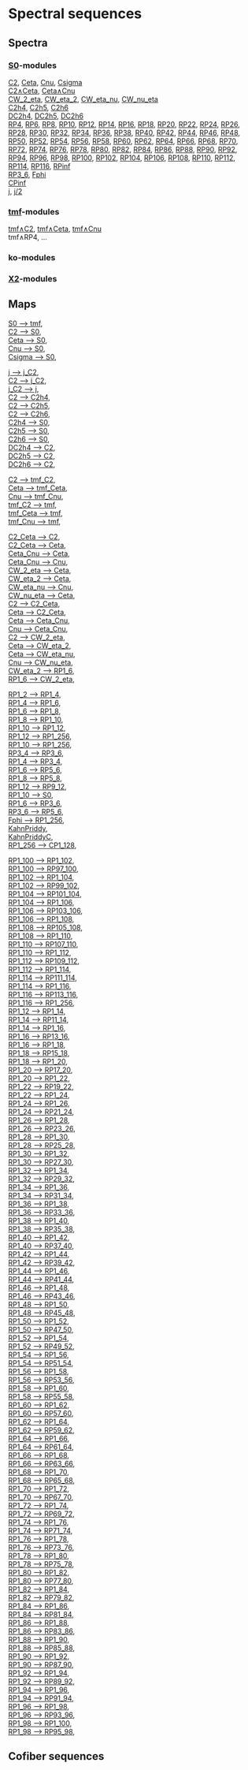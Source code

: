 # Spectral sequences
## Spectra
### [S0](plot.html?data=S0)-modules
[C2](plot.html?data=C2), [Ceta](plot.html?data=Ceta), [Cnu](plot.html?data=Cnu), [Csigma](plot.html?data=Csigma)<br>
[C2∧Ceta](plot.html?data=C2_Ceta), [Ceta∧Cnu](plot.html?data=Ceta_Cnu)<br>
[CW_2_eta](plot.html?data=CW_2_eta), [CW_eta_2](plot.html?data=CW_eta_2), [CW_eta_nu](plot.html?data=CW_eta_nu), [CW_nu_eta](plot.html?data=CW_nu_eta)<br>
[C2h4](plot.html?data=C2h4), [C2h5](plot.html?data=C2h5), [C2h6](plot.html?data=C2h6)<br>
[DC2h4](plot.html?data=DC2h4), [DC2h5](plot.html?data=DC2h5), [DC2h6](plot.html?data=DC2h6)<br>
[RP4](plot.html?data=RP1_4), [RP6](plot.html?data=RP1_6), [RP8](plot.html?data=RP1_8), [RP10](plot.html?data=RP1_10), [RP12](plot.html?data=RP1_12), 
[RP14](plot.html?data=RP1_14),
[RP16](plot.html?data=RP1_16),
[RP18](plot.html?data=RP1_18),
[RP20](plot.html?data=RP1_20),
[RP22](plot.html?data=RP1_22),
[RP24](plot.html?data=RP1_24),
[RP26](plot.html?data=RP1_26),
[RP28](plot.html?data=RP1_28),
[RP30](plot.html?data=RP1_30),
[RP32](plot.html?data=RP1_32),
[RP34](plot.html?data=RP1_34),
[RP36](plot.html?data=RP1_36),
[RP38](plot.html?data=RP1_38),
[RP40](plot.html?data=RP1_40),
[RP42](plot.html?data=RP1_42),
[RP44](plot.html?data=RP1_44),
[RP46](plot.html?data=RP1_46),
[RP48](plot.html?data=RP1_48),
[RP50](plot.html?data=RP1_50),
[RP52](plot.html?data=RP1_52),
[RP54](plot.html?data=RP1_54),
[RP56](plot.html?data=RP1_56),
[RP58](plot.html?data=RP1_58),
[RP60](plot.html?data=RP1_60),
[RP62](plot.html?data=RP1_62),
[RP64](plot.html?data=RP1_64),
[RP66](plot.html?data=RP1_66),
[RP68](plot.html?data=RP1_68),
[RP70](plot.html?data=RP1_70),
[RP72](plot.html?data=RP1_72),
[RP74](plot.html?data=RP1_74),
[RP76](plot.html?data=RP1_76),
[RP78](plot.html?data=RP1_78),
[RP80](plot.html?data=RP1_80),
[RP82](plot.html?data=RP1_82),
[RP84](plot.html?data=RP1_84),
[RP86](plot.html?data=RP1_86),
[RP88](plot.html?data=RP1_88),
[RP90](plot.html?data=RP1_90),
[RP92](plot.html?data=RP1_92),
[RP94](plot.html?data=RP1_94),
[RP96](plot.html?data=RP1_96),
[RP98](plot.html?data=RP1_98),
[RP100](plot.html?data=RP1_100),
[RP102](plot.html?data=RP1_102),
[RP104](plot.html?data=RP1_104),
[RP106](plot.html?data=RP1_106),
[RP108](plot.html?data=RP1_108),
[RP110](plot.html?data=RP1_110),
[RP112](plot.html?data=RP1_112),
[RP114](plot.html?data=RP1_114),
[RP116](plot.html?data=RP1_116),
[RPinf](plot.html?data=RP1_256)<br>
[RP3_6](plot.html?data=RP3_6), [Fphi](plot.html?data=Fphi)<br>
[CPinf](plot.html?data=CP1_128)<br>
[j](plot.html?data=j), [j/2](plot.html?data=j_C2)<br>

### [tmf](plot.html?data=tmf)-modules
[tmf∧C2](plot.html?data=tmf_C2), [tmf∧Ceta](plot.html?data=tmf_Ceta), [tmf∧Cnu](plot.html?data=tmf_Cnu)<br>
tmf∧RP4, ...

### ko-modules

### [X2](plot.html?data=X2)-modules

## Maps
[S0 --> tmf](plot.html?data=MapS0__tmf),<br>
[C2 --> S0](plot.html?data=MapC2__S0),<br>
[Ceta --> S0](plot.html?data=MapCeta__S0),<br>
[Cnu --> S0](plot.html?data=MapCnu__S0),<br>
[Csigma --> S0](plot.html?data=MapCsigma__S0),<br>

[j --> j_C2](plot.html?data=Mapj__j_C2),<br>
[C2 --> j_C2](plot.html?data=MapC2__j_C2),<br>
[j_C2 --> j](plot.html?data=Mapj_C2__j),<br>
[C2 --> C2h4](plot.html?data=MapC2__C2h4),<br>
[C2 --> C2h5](plot.html?data=MapC2__C2h5),<br>
[C2 --> C2h6](plot.html?data=MapC2__C2h6),<br>
[C2h4 --> S0](plot.html?data=MapC2h4__S0),<br>
[C2h5 --> S0](plot.html?data=MapC2h5__S0),<br>
[C2h6 --> S0](plot.html?data=MapC2h6__S0),<br>
[DC2h4 --> C2](plot.html?data=MapDC2h4__C2),<br>
[DC2h5 --> C2](plot.html?data=MapDC2h5__C2),<br>
[DC2h6 --> C2](plot.html?data=MapDC2h6__C2),<br>

[C2 --> tmf_C2](plot.html?data=MapC2__tmf_C2),<br>
[Ceta --> tmf_Ceta](plot.html?data=MapCeta__tmf_Ceta),<br>
[Cnu --> tmf_Cnu](plot.html?data=MapCnu__tmf_Cnu),<br>
[tmf_C2 --> tmf](plot.html?data=Maptmf_C2__tmf),<br>
[tmf_Ceta --> tmf](plot.html?data=Maptmf_Ceta__tmf),<br>
[tmf_Cnu --> tmf](plot.html?data=Maptmf_Cnu__tmf),<br>

[C2_Ceta --> C2](plot.html?data=MapC2_Ceta__C2),<br>
[C2_Ceta --> Ceta](plot.html?data=MapC2_Ceta__Ceta),<br>
[Ceta_Cnu --> Ceta](plot.html?data=MapCeta_Cnu__Ceta),<br>
[Ceta_Cnu --> Cnu](plot.html?data=MapCeta_Cnu__Cnu),<br>
[CW_2_eta --> Ceta](plot.html?data=MapCW_2_eta__Ceta),<br>
[CW_eta_2 --> Ceta](plot.html?data=MapCW_eta_2__Ceta),<br>
[CW_eta_nu --> Cnu](plot.html?data=MapCW_eta_nu__Cnu),<br>
[CW_nu_eta --> Ceta](plot.html?data=MapCW_nu_eta__Ceta),<br>
[C2 --> C2_Ceta](plot.html?data=MapC2__C2_Ceta),<br>
[Ceta --> C2_Ceta](plot.html?data=MapCeta__C2_Ceta),<br>
[Ceta --> Ceta_Cnu](plot.html?data=MapCeta__Ceta_Cnu),<br>
[Cnu --> Ceta_Cnu](plot.html?data=MapCnu__Ceta_Cnu),<br>
[C2 --> CW_2_eta](plot.html?data=MapC2__CW_2_eta),<br>
[Ceta --> CW_eta_2](plot.html?data=MapCeta__CW_eta_2),<br>
[Ceta --> CW_eta_nu](plot.html?data=MapCeta__CW_eta_nu),<br>
[Cnu --> CW_nu_eta](plot.html?data=MapCnu__CW_nu_eta),<br>
[CW_eta_2 --> RP1_6](plot.html?data=MapCW_eta_2__RP1_6),<br>
[RP1_6 --> CW_2_eta](plot.html?data=MapRP1_6__CW_2_eta),<br>
    
[RP1_2 --> RP1_4](plot.html?data=MapRP1_2__RP1_4),<br>
[RP1_4 --> RP1_6](plot.html?data=MapRP1_4__RP1_6),<br>
[RP1_6 --> RP1_8](plot.html?data=MapRP1_6__RP1_8),<br>
[RP1_8 --> RP1_10](plot.html?data=MapRP1_8__RP1_10),<br>
[RP1_10 --> RP1_12](plot.html?data=MapRP1_10__RP1_12),<br>
[RP1_12 --> RP1_256](plot.html?data=MapRP1_12__RP1_256),<br>
[RP1_10 --> RP1_256](plot.html?data=MapRP1_10__RP1_256),<br>
[RP3_4 --> RP3_6](plot.html?data=MapRP3_4__RP3_6),<br>
[RP1_4 --> RP3_4](plot.html?data=MapRP1_4__RP3_4),<br>
[RP1_6 --> RP5_6](plot.html?data=MapRP1_6__RP5_6),<br>
[RP1_8 --> RP5_8](plot.html?data=MapRP1_8__RP5_8),<br>
[RP1_12 --> RP9_12](plot.html?data=MapRP1_12__RP9_12),<br>
[RP1_10 --> S0](plot.html?data=MapRP1_10__S0),<br>
[RP1_6 --> RP3_6](plot.html?data=MapRP1_6__RP3_6),<br>
[RP3_6 --> RP5_6](plot.html?data=MapRP3_6__RP5_6),<br>
[Fphi --> RP1_256](plot.html?data=MapFphi__RP1_256),<br>
[KahnPriddy](plot.html?data=MapKahnPriddy),<br>
[KahnPriddyC](plot.html?data=MapKahnPriddyC),<br>
[RP1_256 --> CP1_128](plot.html?data=MapRP1_256__CP1_128),<br>

[RP1_100 --> RP1_102](plot.html?data=MapRP1_100__RP1_102),<br>
[RP1_100 --> RP97_100](plot.html?data=MapRP1_100__RP97_100),<br>
[RP1_102 --> RP1_104](plot.html?data=MapRP1_102__RP1_104),<br>
[RP1_102 --> RP99_102](plot.html?data=MapRP1_102__RP99_102),<br>
[RP1_104 --> RP101_104](plot.html?data=MapRP1_104__RP101_104),<br>
[RP1_104 --> RP1_106](plot.html?data=MapRP1_104__RP1_106),<br>
[RP1_106 --> RP103_106](plot.html?data=MapRP1_106__RP103_106),<br>
[RP1_106 --> RP1_108](plot.html?data=MapRP1_106__RP1_108),<br>
[RP1_108 --> RP105_108](plot.html?data=MapRP1_108__RP105_108),<br>
[RP1_108 --> RP1_110](plot.html?data=MapRP1_108__RP1_110),<br>
[RP1_110 --> RP107_110](plot.html?data=MapRP1_110__RP107_110),<br>
[RP1_110 --> RP1_112](plot.html?data=MapRP1_110__RP1_112),<br>
[RP1_112 --> RP109_112](plot.html?data=MapRP1_112__RP109_112),<br>
[RP1_112 --> RP1_114](plot.html?data=MapRP1_112__RP1_114),<br>
[RP1_114 --> RP111_114](plot.html?data=MapRP1_114__RP111_114),<br>
[RP1_114 --> RP1_116](plot.html?data=MapRP1_114__RP1_116),<br>
[RP1_116 --> RP113_116](plot.html?data=MapRP1_116__RP113_116),<br>
[RP1_116 --> RP1_256](plot.html?data=MapRP1_116__RP1_256),<br>
[RP1_12 --> RP1_14](plot.html?data=MapRP1_12__RP1_14),<br>
[RP1_14 --> RP11_14](plot.html?data=MapRP1_14__RP11_14),<br>
[RP1_14 --> RP1_16](plot.html?data=MapRP1_14__RP1_16),<br>
[RP1_16 --> RP13_16](plot.html?data=MapRP1_16__RP13_16),<br>
[RP1_16 --> RP1_18](plot.html?data=MapRP1_16__RP1_18),<br>
[RP1_18 --> RP15_18](plot.html?data=MapRP1_18__RP15_18),<br>
[RP1_18 --> RP1_20](plot.html?data=MapRP1_18__RP1_20),<br>
[RP1_20 --> RP17_20](plot.html?data=MapRP1_20__RP17_20),<br>
[RP1_20 --> RP1_22](plot.html?data=MapRP1_20__RP1_22),<br>
[RP1_22 --> RP19_22](plot.html?data=MapRP1_22__RP19_22),<br>
[RP1_22 --> RP1_24](plot.html?data=MapRP1_22__RP1_24),<br>
[RP1_24 --> RP1_26](plot.html?data=MapRP1_24__RP1_26),<br>
[RP1_24 --> RP21_24](plot.html?data=MapRP1_24__RP21_24),<br>
[RP1_26 --> RP1_28](plot.html?data=MapRP1_26__RP1_28),<br>
[RP1_26 --> RP23_26](plot.html?data=MapRP1_26__RP23_26),<br>
[RP1_28 --> RP1_30](plot.html?data=MapRP1_28__RP1_30),<br>
[RP1_28 --> RP25_28](plot.html?data=MapRP1_28__RP25_28),<br>
[RP1_30 --> RP1_32](plot.html?data=MapRP1_30__RP1_32),<br>
[RP1_30 --> RP27_30](plot.html?data=MapRP1_30__RP27_30),<br>
[RP1_32 --> RP1_34](plot.html?data=MapRP1_32__RP1_34),<br>
[RP1_32 --> RP29_32](plot.html?data=MapRP1_32__RP29_32),<br>
[RP1_34 --> RP1_36](plot.html?data=MapRP1_34__RP1_36),<br>
[RP1_34 --> RP31_34](plot.html?data=MapRP1_34__RP31_34),<br>
[RP1_36 --> RP1_38](plot.html?data=MapRP1_36__RP1_38),<br>
[RP1_36 --> RP33_36](plot.html?data=MapRP1_36__RP33_36),<br>
[RP1_38 --> RP1_40](plot.html?data=MapRP1_38__RP1_40),<br>
[RP1_38 --> RP35_38](plot.html?data=MapRP1_38__RP35_38),<br>
[RP1_40 --> RP1_42](plot.html?data=MapRP1_40__RP1_42),<br>
[RP1_40 --> RP37_40](plot.html?data=MapRP1_40__RP37_40),<br>
[RP1_42 --> RP1_44](plot.html?data=MapRP1_42__RP1_44),<br>
[RP1_42 --> RP39_42](plot.html?data=MapRP1_42__RP39_42),<br>
[RP1_44 --> RP1_46](plot.html?data=MapRP1_44__RP1_46),<br>
[RP1_44 --> RP41_44](plot.html?data=MapRP1_44__RP41_44),<br>
[RP1_46 --> RP1_48](plot.html?data=MapRP1_46__RP1_48),<br>
[RP1_46 --> RP43_46](plot.html?data=MapRP1_46__RP43_46),<br>
[RP1_48 --> RP1_50](plot.html?data=MapRP1_48__RP1_50),<br>
[RP1_48 --> RP45_48](plot.html?data=MapRP1_48__RP45_48),<br>
[RP1_50 --> RP1_52](plot.html?data=MapRP1_50__RP1_52),<br>
[RP1_50 --> RP47_50](plot.html?data=MapRP1_50__RP47_50),<br>
[RP1_52 --> RP1_54](plot.html?data=MapRP1_52__RP1_54),<br>
[RP1_52 --> RP49_52](plot.html?data=MapRP1_52__RP49_52),<br>
[RP1_54 --> RP1_56](plot.html?data=MapRP1_54__RP1_56),<br>
[RP1_54 --> RP51_54](plot.html?data=MapRP1_54__RP51_54),<br>
[RP1_56 --> RP1_58](plot.html?data=MapRP1_56__RP1_58),<br>
[RP1_56 --> RP53_56](plot.html?data=MapRP1_56__RP53_56),<br>
[RP1_58 --> RP1_60](plot.html?data=MapRP1_58__RP1_60),<br>
[RP1_58 --> RP55_58](plot.html?data=MapRP1_58__RP55_58),<br>
[RP1_60 --> RP1_62](plot.html?data=MapRP1_60__RP1_62),<br>
[RP1_60 --> RP57_60](plot.html?data=MapRP1_60__RP57_60),<br>
[RP1_62 --> RP1_64](plot.html?data=MapRP1_62__RP1_64),<br>
[RP1_62 --> RP59_62](plot.html?data=MapRP1_62__RP59_62),<br>
[RP1_64 --> RP1_66](plot.html?data=MapRP1_64__RP1_66),<br>
[RP1_64 --> RP61_64](plot.html?data=MapRP1_64__RP61_64),<br>
[RP1_66 --> RP1_68](plot.html?data=MapRP1_66__RP1_68),<br>
[RP1_66 --> RP63_66](plot.html?data=MapRP1_66__RP63_66),<br>
[RP1_68 --> RP1_70](plot.html?data=MapRP1_68__RP1_70),<br>
[RP1_68 --> RP65_68](plot.html?data=MapRP1_68__RP65_68),<br>
[RP1_70 --> RP1_72](plot.html?data=MapRP1_70__RP1_72),<br>
[RP1_70 --> RP67_70](plot.html?data=MapRP1_70__RP67_70),<br>
[RP1_72 --> RP1_74](plot.html?data=MapRP1_72__RP1_74),<br>
[RP1_72 --> RP69_72](plot.html?data=MapRP1_72__RP69_72),<br>
[RP1_74 --> RP1_76](plot.html?data=MapRP1_74__RP1_76),<br>
[RP1_74 --> RP71_74](plot.html?data=MapRP1_74__RP71_74),<br>
[RP1_76 --> RP1_78](plot.html?data=MapRP1_76__RP1_78),<br>
[RP1_76 --> RP73_76](plot.html?data=MapRP1_76__RP73_76),<br>
[RP1_78 --> RP1_80](plot.html?data=MapRP1_78__RP1_80),<br>
[RP1_78 --> RP75_78](plot.html?data=MapRP1_78__RP75_78),<br>
[RP1_80 --> RP1_82](plot.html?data=MapRP1_80__RP1_82),<br>
[RP1_80 --> RP77_80](plot.html?data=MapRP1_80__RP77_80),<br>
[RP1_82 --> RP1_84](plot.html?data=MapRP1_82__RP1_84),<br>
[RP1_82 --> RP79_82](plot.html?data=MapRP1_82__RP79_82),<br>
[RP1_84 --> RP1_86](plot.html?data=MapRP1_84__RP1_86),<br>
[RP1_84 --> RP81_84](plot.html?data=MapRP1_84__RP81_84),<br>
[RP1_86 --> RP1_88](plot.html?data=MapRP1_86__RP1_88),<br>
[RP1_86 --> RP83_86](plot.html?data=MapRP1_86__RP83_86),<br>
[RP1_88 --> RP1_90](plot.html?data=MapRP1_88__RP1_90),<br>
[RP1_88 --> RP85_88](plot.html?data=MapRP1_88__RP85_88),<br>
[RP1_90 --> RP1_92](plot.html?data=MapRP1_90__RP1_92),<br>
[RP1_90 --> RP87_90](plot.html?data=MapRP1_90__RP87_90),<br>
[RP1_92 --> RP1_94](plot.html?data=MapRP1_92__RP1_94),<br>
[RP1_92 --> RP89_92](plot.html?data=MapRP1_92__RP89_92),<br>
[RP1_94 --> RP1_96](plot.html?data=MapRP1_94__RP1_96),<br>
[RP1_94 --> RP91_94](plot.html?data=MapRP1_94__RP91_94),<br>
[RP1_96 --> RP1_98](plot.html?data=MapRP1_96__RP1_98),<br>
[RP1_96 --> RP93_96](plot.html?data=MapRP1_96__RP93_96),<br>
[RP1_98 --> RP1_100](plot.html?data=MapRP1_98__RP1_100),<br>
[RP1_98 --> RP95_98](plot.html?data=MapRP1_98__RP95_98),<br>

## Cofiber sequences
